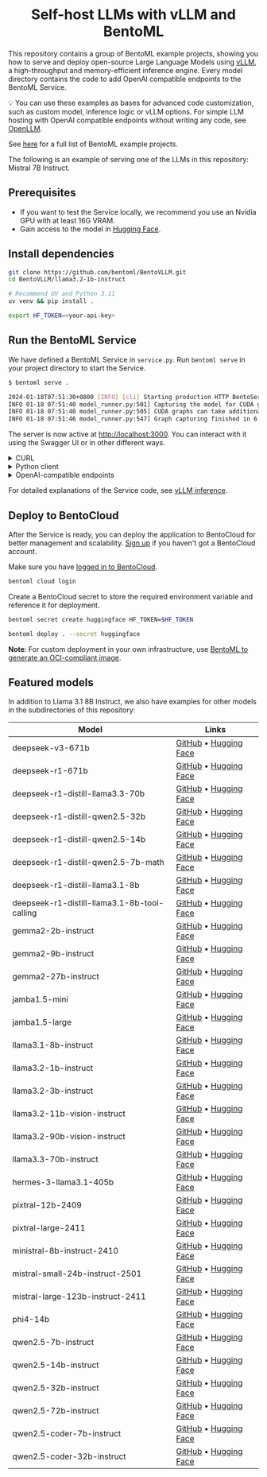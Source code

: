 <div align="center">
    <h1 align="center">Self-host LLMs with vLLM and BentoML</h1>
</div>

This repository contains a group of BentoML example projects, showing you how to serve and deploy open-source Large Language Models using [vLLM](https://vllm.ai), a high-throughput and memory-efficient inference engine. Every model directory contains the code to add OpenAI compatible endpoints to the BentoML Service.

💡 You can use these examples as bases for advanced code customization, such as custom model, inference logic or vLLM options. For simple LLM hosting with OpenAI compatible endpoints without writing any code, see [OpenLLM](https://github.com/bentoml/OpenLLM).

See [here](https://docs.bentoml.com/en/latest/examples/overview.html) for a full list of BentoML example projects.

The following is an example of serving one of the LLMs in this repository: Mistral 7B Instruct.

## Prerequisites

- If you want to test the Service locally, we recommend you use an Nvidia GPU with at least 16G VRAM.
- Gain access to the model in [Hugging Face](https://huggingface.co/meta-llama/Llama-3.2-1B-Instruct).

## Install dependencies

```bash
git clone https://github.com/bentoml/BentoVLLM.git
cd BentoVLLM/llama3.2-1b-instruct

# Recommend UV and Python 3.11
uv venv && pip install .

export HF_TOKEN=<your-api-key>
```

## Run the BentoML Service

We have defined a BentoML Service in `service.py`. Run `bentoml serve` in your project directory to start the Service.

```bash
$ bentoml serve .

2024-01-18T07:51:30+0800 [INFO] [cli] Starting production HTTP BentoServer from "service:VLLM" listening on http://localhost:3000 (Press CTRL+C to quit)
INFO 01-18 07:51:40 model_runner.py:501] Capturing the model for CUDA graphs. This may lead to unexpected consequences if the model is not static. To run the model in eager mode, set 'enforce_eager=True' or use '--enforce-eager' in the CLI.
INFO 01-18 07:51:40 model_runner.py:505] CUDA graphs can take additional 1~3 GiB memory per GPU. If you are running out of memory, consider decreasing `gpu_memory_utilization` or enforcing eager mode.
INFO 01-18 07:51:46 model_runner.py:547] Graph capturing finished in 6 secs.
```

The server is now active at [http://localhost:3000](http://localhost:3000/). You can interact with it using the Swagger UI or in other different ways.

<details>

<summary>CURL</summary>

```bash
curl -X 'POST' \
  'http://localhost:3000/generate' \
  -H 'accept: text/event-stream' \
  -H 'Content-Type: application/json' \
  -d '{
  "prompt": "Explain superconductors like I'\''m five years old",
  "tokens": null
}'
```

</details>

<details>

<summary>Python client</summary>

```python
import bentoml

with bentoml.SyncHTTPClient("http://localhost:3000") as client:
    response_generator = client.generate(
        prompt="Explain superconductors like I'm five years old",
        tokens=None
    )
    for response in response_generator:
        print(response)
```

</details>

<details>

<summary>OpenAI-compatible endpoints</summary>

```python
from openai import OpenAI

client = OpenAI(base_url='http://localhost:3000/v1', api_key='na')

# Use the following func to get the available models
client.models.list()

chat_completion = client.chat.completions.create(
    model="meta-llama/Meta-Llama-3.1-8B-Instruct",
    messages=[
        {
            "role": "user",
            "content": "Explain superconductors like I'm five years old"
        }
    ],
    stream=True,
)
for chunk in chat_completion:
    # Extract and print the content of the model's reply
    print(chunk.choices[0].delta.content or "", end="")
```

**Note**: If your Service is deployed with [protected endpoints on BentoCloud](https://docs.bentoml.com/en/latest/bentocloud/how-tos/manage-access-token.html#access-protected-deployments), you need to set the environment variable `OPENAI_API_KEY` to your BentoCloud API key first.

```bash
export OPENAI_API_KEY={YOUR_BENTOCLOUD_API_TOKEN}
```

You can then use the following line to replace the client in the above code snippet. Refer to [Obtain the endpoint URL](https://docs.bentoml.com/en/latest/bentocloud/how-tos/call-deployment-endpoints.html#obtain-the-endpoint-url) to retrieve the endpoint URL.

```python
client = OpenAI(base_url='your_bentocloud_deployment_endpoint_url/v1')
```

</details>

For detailed explanations of the Service code, see [vLLM inference](https://docs.bentoml.org/en/latest/use-cases/large-language-models/vllm.html).

## Deploy to BentoCloud

After the Service is ready, you can deploy the application to BentoCloud for better management and scalability. [Sign up](https://www.bentoml.com/) if you haven't got a BentoCloud account.

Make sure you have [logged in to BentoCloud](https://docs.bentoml.com/en/latest/bentocloud/how-tos/manage-access-token.html).

```bash
bentoml cloud login
```

Create a BentoCloud secret to store the required environment variable and reference it for deployment.

```bash
bentoml secret create huggingface HF_TOKEN=$HF_TOKEN

bentoml deploy . --secret huggingface
```

**Note**: For custom deployment in your own infrastructure, use [BentoML to generate an OCI-compliant image](https://docs.bentoml.com/en/latest/guides/containerization.html).

## Featured models

In addition to Llama 3.1 8B Instruct, we also have examples for other models in the subdirectories of this repository:

| Model | Links |
|-------|-------|
| deepseek-v3-671b | [GitHub](deepseek-v3-671b/) • [Hugging Face](https://huggingface.co/deepseek-ai/DeepSeek-V3) |
| deepseek-r1-671b | [GitHub](deepseek-r1-671b/) • [Hugging Face](https://huggingface.co/deepseek-ai/DeepSeek-R1) |
| deepseek-r1-distill-llama3.3-70b | [GitHub](deepseek-r1-distill-llama3.3-70b/) • [Hugging Face](https://huggingface.co/deepseek-ai/DeepSeek-R1-Distill-Llama-70B) |
| deepseek-r1-distill-qwen2.5-32b | [GitHub](deepseek-r1-distill-qwen2.5-32b/) • [Hugging Face](https://huggingface.co/deepseek-ai/DeepSeek-R1-Distill-Qwen-32B) |
| deepseek-r1-distill-qwen2.5-14b | [GitHub](deepseek-r1-distill-qwen2.5-14b/) • [Hugging Face](https://huggingface.co/deepseek-ai/DeepSeek-R1-Distill-Qwen-14B) |
| deepseek-r1-distill-qwen2.5-7b-math | [GitHub](deepseek-r1-distill-qwen2.5-7b-math/) • [Hugging Face](https://huggingface.co/deepseek-ai/DeepSeek-R1-Distill-Qwen-7B) |
| deepseek-r1-distill-llama3.1-8b | [GitHub](deepseek-r1-distill-llama3.1-8b/) • [Hugging Face](https://huggingface.co/deepseek-ai/DeepSeek-R1-Distill-Llama-8B) |
| deepseek-r1-distill-llama3.1-8b-tool-calling | [GitHub](deepseek-r1-distill-llama3.1-8b-tool-calling/) • [Hugging Face](https://huggingface.co/deepseek-ai/DeepSeek-R1-Distill-Llama-8B) |
| gemma2-2b-instruct | [GitHub](gemma2-2b-instruct/) • [Hugging Face](https://huggingface.co/google/gemma-2-2b-it) |
| gemma2-9b-instruct | [GitHub](gemma2-9b-instruct/) • [Hugging Face](https://huggingface.co/google/gemma-2-9b-it) |
| gemma2-27b-instruct | [GitHub](gemma2-27b-instruct/) • [Hugging Face](https://huggingface.co/google/gemma-2-27b-it) |
| jamba1.5-mini | [GitHub](jamba1.5-mini/) • [Hugging Face](https://huggingface.co/ai21labs/AI21-Jamba-1.5-Mini) |
| jamba1.5-large | [GitHub](jamba1.5-large/) • [Hugging Face](https://huggingface.co/ai21labs/AI21-Jamba-1.5-Large) |
| llama3.1-8b-instruct | [GitHub](llama3.1-8b-instruct/) • [Hugging Face](https://huggingface.co/meta-llama/Meta-Llama-3.1-8B-Instruct) |
| llama3.2-1b-instruct | [GitHub](llama3.2-1b-instruct/) • [Hugging Face](https://huggingface.co/meta-llama/Llama-3.2-1B-Instruct) |
| llama3.2-3b-instruct | [GitHub](llama3.2-3b-instruct/) • [Hugging Face](https://huggingface.co/meta-llama/Llama-3.2-3B-Instruct) |
| llama3.2-11b-vision-instruct | [GitHub](llama3.2-11b-vision-instruct/) • [Hugging Face](https://huggingface.co/meta-llama/Llama-3.2-11B-Vision-Instruct) |
| llama3.2-90b-vision-instruct | [GitHub](llama3.2-90b-vision-instruct/) • [Hugging Face](https://huggingface.co/meta-llama/Llama-3.2-90B-Vision-Instruct) |
| llama3.3-70b-instruct | [GitHub](llama3.3-70b-instruct/) • [Hugging Face](https://huggingface.co/meta-llama/Llama-3.3-70B-Instruct) |
| hermes-3-llama3.1-405b | [GitHub](hermes-3-llama3.1-405b/) • [Hugging Face](https://huggingface.co/NousResearch/Hermes-3-Llama-3.1-405B-FP8) |
| pixtral-12b-2409 | [GitHub](pixtral-12b-2409/) • [Hugging Face](https://huggingface.co/mistralai/Pixtral-12B-2409) |
| pixtral-large-2411 | [GitHub](pixtral-large-2411/) • [Hugging Face](https://huggingface.co/mistralai/Pixtral-Large-Instruct-2411) |
| ministral-8b-instruct-2410 | [GitHub](ministral-8b-instruct-2410/) • [Hugging Face](https://huggingface.co/mistralai/Ministral-8B-Instruct-2410) |
| mistral-small-24b-instruct-2501 | [GitHub](mistral-small-24b-instruct-2501/) • [Hugging Face](https://huggingface.co/mistralai/Mistral-Small-24B-Instruct-2501) |
| mistral-large-123b-instruct-2411 | [GitHub](mistral-large-123b-instruct-2411/) • [Hugging Face](https://huggingface.co/mistralai/Mistral-Large-Instruct-2411) |
| phi4-14b | [GitHub](phi4-14b/) • [Hugging Face](https://huggingface.co/microsoft/phi-4) |
| qwen2.5-7b-instruct | [GitHub](qwen2.5-7b-instruct/) • [Hugging Face](https://huggingface.co/Qwen/Qwen2.5-7B-Instruct) |
| qwen2.5-14b-instruct | [GitHub](qwen2.5-14b-instruct/) • [Hugging Face](https://huggingface.co/Qwen/Qwen2.5-14B-Instruct) |
| qwen2.5-32b-instruct | [GitHub](qwen2.5-32b-instruct/) • [Hugging Face](https://huggingface.co/Qwen/Qwen2.5-32B-Instruct) |
| qwen2.5-72b-instruct | [GitHub](qwen2.5-72b-instruct/) • [Hugging Face](https://huggingface.co/Qwen/Qwen2.5-72B-Instruct) |
| qwen2.5-coder-7b-instruct | [GitHub](qwen2.5-coder-7b-instruct/) • [Hugging Face](https://huggingface.co/Qwen/Qwen2.5-Coder-7B-Instruct) |
| qwen2.5-coder-32b-instruct | [GitHub](qwen2.5-coder-32b-instruct/) • [Hugging Face](https://huggingface.co/Qwen/Qwen2.5-Coder-32B-Instruct) |
